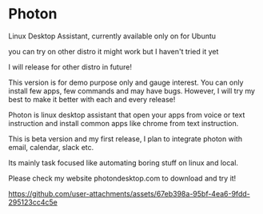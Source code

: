 # Photon
Linux Desktop Assistant, currently available only on for Ubuntu

you can try on other distro it might work but I haven't tried it yet

I will release for other distro in future!


This version is for demo purpose only and gauge interest. You can only install few apps, few commands and may have bugs. However, I will try my best to make it better with each and every release!

Photon is linux desktop assistant that open your apps from voice or text instruction and install common apps like chrome from text instruction.

This is beta version and my first release, I plan to integrate photon with email, calendar, slack etc.

Its mainly task focused like automating boring stuff on linux and local. 

Please check my website photondesktop.com to download and try it!

https://github.com/user-attachments/assets/67eb398a-95bf-4ea6-9fdd-295123cc4c5e

